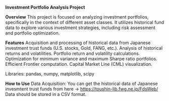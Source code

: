 **Investment Portfolio Analysis Project**

**Overview**
This project is focused on analyzing investment portfolios, specifically in the context of different asset classes. It utilizes historical fund data to explore various investment strategies, including risk assessment and portfolio optimization.

**Features**
Acquisition and processing of historical data from Japanese investment trust funds (U.S. stocks, Gold, FANG, etc.).
Analysis of historical returns and volatilities.
Portfolio return and volatility calculations.
Optimization for minimum variance and maximum Sharpe ratio portfolios.
Efficient Frontier computation.
Capital Market Line (CML) visualization.

Libraries: pandas, numpy, matplotlib, scipy

**How to Use**
Data Acquisition: You can get the historical data of Japanese invesmtent trust funds from here -> https://toushin-lib.fwg.ne.jp/FdsWeb/
Data should be stored in a CSV format.
